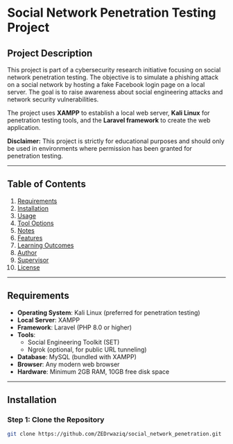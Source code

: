# Social Network Penetration Testing Project

## Project Description

This project is part of a cybersecurity research initiative focusing on social network penetration testing. The objective is to simulate a phishing attack on a social network by hosting a fake Facebook login page on a local server. The goal is to raise awareness about social engineering attacks and network security vulnerabilities.

The project uses **XAMPP** to establish a local web server, **Kali Linux** for penetration testing tools, and the **Laravel framework** to create the web application. 

**Disclaimer:** This project is strictly for educational purposes and should only be used in environments where permission has been granted for penetration testing.

---

## Table of Contents
1. [Requirements](#requirements)
2. [Installation](#installation)
3. [Usage](#usage)
4. [Tool Options](#tool-options)
5. [Notes](#notes)
6. [Features](#features)
7. [Learning Outcomes](#learning-outcomes)
8. [Author](#author)
9. [Supervisor](#supervisor)
10. [License](#license)

---

## Requirements

- **Operating System**: Kali Linux (preferred for penetration testing)
- **Local Server**: XAMPP
- **Framework**: Laravel (PHP 8.0 or higher)
- **Tools**:
  - Social Engineering Toolkit (SET)
  - Ngrok (optional, for public URL tunneling)
- **Database**: MySQL (bundled with XAMPP)
- **Browser**: Any modern web browser
- **Hardware**: Minimum 2GB RAM, 10GB free disk space

---

## Installation

### Step 1: Clone the Repository
```bash
git clone https://github.com/ZEDrwaziq/social_network_penetration.git
